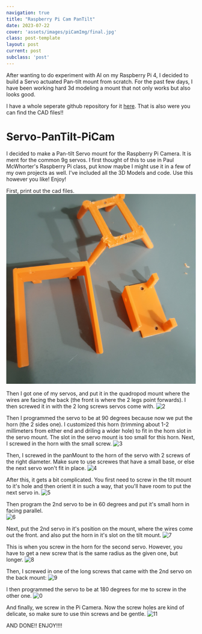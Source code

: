```yaml
---
navigation: true
title: "Raspberry Pi Cam PanTilt"
date: 2023-07-22
cover: 'assets/images/piCamImg/final.jpg'
class: post-template
layout: post
current: post
subclass: 'post'
---
```

After wanting to do experiment with AI on my Raspberry Pi 4, I decided to build a Servo actuated Pan-tilt mount from scratch. For the past few days, I have been working hard 3d modeling a mount that not only works but also looks good.

I have a whole seperate github repository for it [here](https://github.com/burakayy7/Servo-PanTilt-PiCam). That is also were you can find the CAD files!!

# Servo-PanTilt-PiCam
I decided to make a Pan-tilt Servo mount for the Raspberry Pi Camera. It is ment for the common 9g servos. I first thought of this to use in Paul McWhorter's Raspberry Pi class, put know maybe I might use it in a few of my own projects as well. I've included all the 3D Models and code. Use this however you like! Enjoy!

First, print out the cad files. 
![image](assets\images\piCam\images\parts.jpg)

Then I got one of my servos, and put it in the quadropod mount where the wires are facing the back \(the front is where the 2 legs point forwards\). I then screwed it in with the 2 long screws servos come with. 
![2](assets\images\piCam\images\images/1.jpg)

Then I programmed the servo to be at 90 degrees because now we put the horn \(the 2 sides one\). I customized this horn \(trimming about 1-2 millimeters from either end and driling a wider hole\) to fit in the horn slot in the servo mount. The slot in the servo mount is too small for this horn. Next, I screwed in the horn with the small screw. 
![3](assets\images\piCam\images\images/horn.jpg)

Then, I screwed in the panMount to the horn of the servo with 2 screws of the right diameter. Make sure to use screwes that have a small base, or else the next servo won't fit in place.
![4](assets\images\piCam\images\images/2.jpg)

After this, it gets a bit complicated. You first need to screw in the tilt mount to it's hole and then orient it in such a way, that you'll have room to put the next servo in. 
![5](assets\images\piCam\images\images/3.jpg)

Then program the 2nd servo to be in 60 degrees and put it's small horn in facing parallel.  
![6](assets\images\piCam\images\images/horn2.jpg)

Next, put the 2nd servo in it's position on the mount, where the wires come out the front. and also put the horn in it's slot on the tilt mount.
![7](assets\images\piCam\images\images/4.jpg)

This is when you screw in the horn for the second servo. However, you have to get a new screw that is the same radius as the given one, but longer. 
![8](assets\images\piCam\images\images/5.jpg)

Then, I screwed in one of the long screws that came with the 2nd servo on the back mount:
![9](assets\images\piCam\images\images/screwHorn.jpg)

I then programmed the servo to be at 180 degrees for me to screw in the other one. 
![0](assets\images\piCam\images\images/6.jpg)

And finally, we screw in the Pi Camera. Now the screw holes are kind of delicate, so make sure to use thin screws and be gentle. 
![11](assets\images\piCam\images\images/final.jpg)

AND DONE!! ENJOY!!!!
